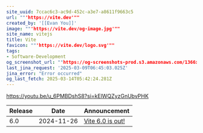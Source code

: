 ```yaml
---
site_uuid: 7ccac6c3-ac9d-452c-a3e7-a8611f9663c5
url: ""'https://vite.dev'""
created_by: '[[Evan You]]'
image: ""'https://vite.dev/og-image.jpg'""
site_name: vitejs
title: Vite
favicon: ""'https://vite.dev/logo.svg'""
tags:
- Software-Development
og_screenshot_url: ""https://og-screenshots-prod.s3.amazonaws.com/1366x768/80/false/b1c6ee1b75245f3ded02fa559d5b30823c4d66274deb4b7c0cb61099dd5ebae7.jpeg""
last_jina_request: '2025-03-09T06:45:03.025Z'
jina_error: "Error occurred"
og_last_fetch: 2025-03-14T05:42:24.281Z
---
```

https://youtu.be/u_6PMBDshS8?si=kElWQZyzGnUbvPHK

| Release | Date       | Announcement                                               |
| ------- | ---------- | ---------------------------------------------------------- |
| 6.0     | 2024-11-26 | [Vite 6.0 is out!](https://vite.dev/blog/announcing-vite6) |
